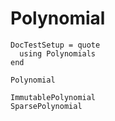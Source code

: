 # Polynomial

```@meta
DocTestSetup = quote
  using Polynomials
end
```

```@docs
Polynomial
```

```@docs
ImmutablePolynomial
SparsePolynomial
```


